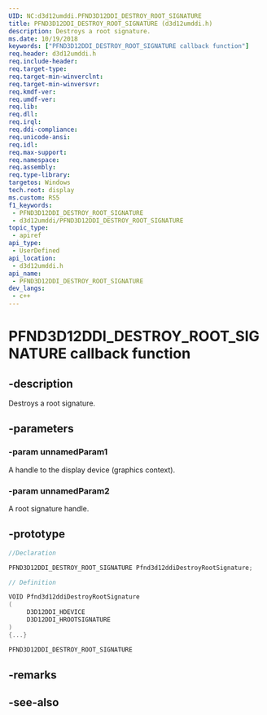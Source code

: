 ```yaml
---
UID: NC:d3d12umddi.PFND3D12DDI_DESTROY_ROOT_SIGNATURE
title: PFND3D12DDI_DESTROY_ROOT_SIGNATURE (d3d12umddi.h)
description: Destroys a root signature.
ms.date: 10/19/2018
keywords: ["PFND3D12DDI_DESTROY_ROOT_SIGNATURE callback function"]
req.header: d3d12umddi.h
req.include-header: 
req.target-type: 
req.target-min-winverclnt: 
req.target-min-winversvr: 
req.kmdf-ver: 
req.umdf-ver: 
req.lib: 
req.dll: 
req.irql: 
req.ddi-compliance: 
req.unicode-ansi: 
req.idl: 
req.max-support: 
req.namespace: 
req.assembly: 
req.type-library: 
targetos: Windows
tech.root: display
ms.custom: RS5
f1_keywords:
 - PFND3D12DDI_DESTROY_ROOT_SIGNATURE
 - d3d12umddi/PFND3D12DDI_DESTROY_ROOT_SIGNATURE
topic_type:
 - apiref
api_type:
 - UserDefined
api_location:
 - d3d12umddi.h
api_name:
 - PFND3D12DDI_DESTROY_ROOT_SIGNATURE
dev_langs:
 - c++
---
```


# PFND3D12DDI_DESTROY_ROOT_SIGNATURE callback function


## -description

Destroys a root signature.

## -parameters

### -param unnamedParam1

A handle to the display device (graphics context).

### -param unnamedParam2

A root signature handle.

## -prototype

```cpp
//Declaration

PFND3D12DDI_DESTROY_ROOT_SIGNATURE Pfnd3d12ddiDestroyRootSignature; 

// Definition

VOID Pfnd3d12ddiDestroyRootSignature 
(
	 D3D12DDI_HDEVICE
	 D3D12DDI_HROOTSIGNATURE
)
{...}

PFND3D12DDI_DESTROY_ROOT_SIGNATURE 


```

## -remarks

## -see-also

